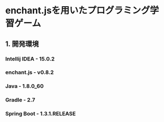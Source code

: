 # enchant.jsを用いたプログラミング学習ゲーム


## 1. 開発環境
### Intellij IDEA - 15.0.2
### enchant.js - v0.8.2
### Java - 1.8.0_60
### Gradle - 2.7
### Spring Boot - 1.3.1.RELEASE
